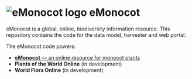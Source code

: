 # ![eMonocot logo](http://emonocot.org/css/images/footer/logo.png) eMonocot

eMonocot is a global, online, biodiversity information resource.  This
repository contains the code for the data model, harvester and web
portal.

The eMonocot code powers:
* [**eMonocot** — an online resource for monocot plants](http://emonocot.org/)
* **Plants of the World Online** (in development)
* **World Flora Online** (in development)
